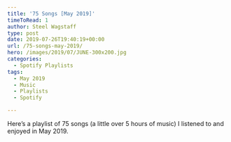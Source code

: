 ```yaml
---
title: '75 Songs [May 2019]'
timeToRead: 1 
author: Steel Wagstaff
type: post
date: 2019-07-26T19:40:19+00:00
url: /75-songs-may-2019/
hero: /images/2019/07/JUNE-300x200.jpg
categories:
  - Spotify Playlists
tags:
  - May 2019
  - Music
  - Playlists
  - Spotify

---
```

Here&#8217;s a playlist of 75 songs (a little over 5 hours of music) I listened to and enjoyed in May 2019.<figure class="wp-block-embed-spotify wp-block-embed is-type-rich is-provider-spotify wp-embed-aspect-9-16 wp-has-aspect-ratio">

<div class="wp-block-embed__wrapper">
</div></figure>